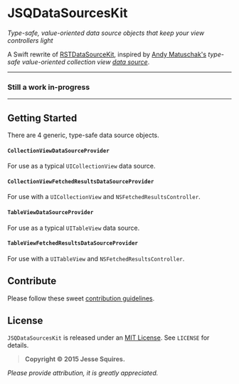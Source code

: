 # JSQDataSourcesKit

*Type-safe, value-oriented data source objects that keep your view controllers light*

A Swift rewrite of [RSTDataSourceKit](https://github.com/rosettastone/RSTDataSourceKit), inspired by [Andy Matuschak's](https://github.com/andymatuschak) *type-safe value-oriented collection view [data source](https://gist.github.com/andymatuschak/f1e1691fa1a327468f8e)*. 

-----------------------------------------
### Still a work in-progress
-----------------------------------------

## Getting Started

There are 4 generic, type-safe data source objects.

#### `CollectionViewDataSourceProvider`
For use as a typical `UICollectionView` data source.

#### `CollectionViewFetchedResultsDataSourceProvider`
For use with a `UICollectionView` and  `NSFetchedResultsController`.

#### `TableViewDataSourceProvider`
For use as a typical `UITableView` data source.

#### `TableViewFetchedResultsDataSourceProvider`
For use with a `UITableView` and  `NSFetchedResultsController`.

## Contribute

Please follow these sweet [contribution guidelines](https://github.com/jessesquires/HowToContribute).

## License

`JSQDataSourcesKit` is released under an [MIT License][mitLink]. See `LICENSE` for details.

>**Copyright &copy; 2015 Jesse Squires.**

*Please provide attribution, it is greatly appreciated.*

[mitLink]:http://opensource.org/licenses/MIT

